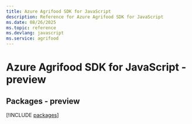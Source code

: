 ```yaml
---
title: Azure Agrifood SDK for JavaScript
description: Reference for Azure Agrifood SDK for JavaScript
ms.date: 08/26/2025
ms.topic: reference
ms.devlang: javascript
ms.service: agrifood
---
```

# Azure Agrifood SDK for JavaScript - preview
## Packages - preview
[!INCLUDE [packages](agrifood-index.md)]
